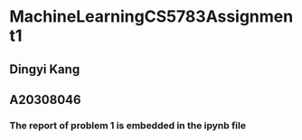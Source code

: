 # MachineLearningCS5783Assignment1

## Dingyi Kang
## A20308046

### The report of problem 1 is embedded in the ipynb file
